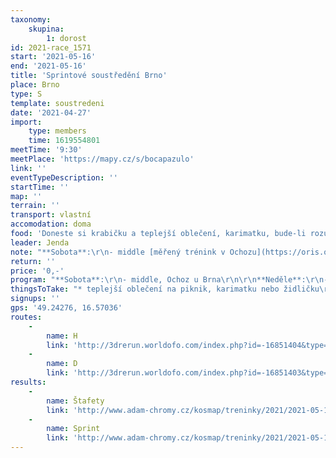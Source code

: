 ```yaml
---
taxonomy:
    skupina:
        1: dorost
id: 2021-race_1571
start: '2021-05-16'
end: '2021-05-16'
title: 'Sprintové soustředění Brno'
place: Brno
type: S
template: soustredeni
date: '2021-04-27'
import:
    type: members
    time: 1619554801
meetTime: '9:30'
meetPlace: 'https://mapy.cz/s/bocapazulo'
link: ''
eventTypeDescription: ''
startTime: ''
map: ''
terrain: ''
transport: vlastní
accomodation: doma
food: 'Doneste si krabičku a teplejší oblečení, karimatku, bude-li rozumné počasí, dáme v neděli piknik na Medláneckém kopci.'
leader: Jenda
note: "**Sobota**:\r\n- middle [měřený trénink v Ochozu](https://oris.orientacnisporty.cz/Zavod?id=6508), všechny přihlášené na soustředění přihlásíme i na měřený trénink.\r\n\r\n**Neděle**:\r\n- sprintové štafety Medlánky, start 10:00, SI, [soupisky](https://docs.google.com/spreadsheets/d/1chpMrMUTFwihu5k-OuHQOanEHamHPSdatkv3rstcF5s/edit#gid=0), sraz do 9:30, [tady](https://mapy.cz/s/bocapazulo)\r\n- sprint Kohoutovice, [startovka](https://docs.google.com/spreadsheets/d/1RIwuM6mWvuUaXWZzsQWFgxcM__-ICccBTxPV3IUy9JU/edit#gid=0), [místo srazu](https://mapy.cz/s/cuposolube), start od 14:30\r\n\r\n** Vemte si vlastní mapník A4**\r\n\r\nPozor na obou trénincích můžou být umělé překážky a další jiné zašrafované věci!\r\n\r\n**Štafety:**\r\n* rychlé, s volbami měly by být dobrou přípravou na MČR\r\n* nominační - disk nechci vidět\r\n\r\n**Sprint:**\r\n* volby a jejich řešení budou důležité i příští týden\r\n* nezapomeň, že vrstevnice můžou hodně ovlivnit délku tvého postupu!"
return: ''
price: '0,-'
program: "**Sobota**:\r\n- middle, Ochoz u Brna\r\n\r\n**Neděle**:\r\n- sprintové štafety Medlánky, start 10:00, SI\r\n- sprint Kohoutovice, start 14:30, SI"
thingsToTake: "* teplejší oblečení na piknik, karimatku nebo židličku\r\n* na neděli doporučuju špuntové boty a na odpoledne i podkolenky (kraťasy by měly být v pohodě). V hladkých by to mělo jít, ale po dešti to na trávě může klouzat."
signups: ''
gps: '49.24276, 16.57036'
routes:
    -
        name: H
        link: 'http://3drerun.worldofo.com/index.php?id=-16851404&type=info'
    -
        name: D
        link: 'http://3drerun.worldofo.com/index.php?id=-16851403&type=info'
results:
    -
        name: Štafety
        link: 'http://www.adam-chromy.cz/kosmap/treninky/2021/2021-05-16-1.html'
    -
        name: Sprint
        link: 'http://www.adam-chromy.cz/kosmap/treninky/2021/2021-05-16-2.html'
---
```


